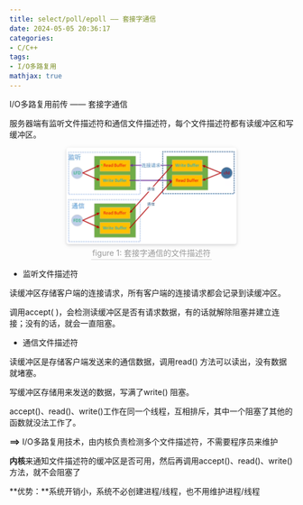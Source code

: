 ```yaml
---
title: select/poll/epoll —— 套接字通信
date: 2024-05-05 20:36:17
categories:
- C/C++
tags:
- I/O多路复用
mathjax: true
---
```

I/O多路复用前传 —— 套接字通信
<!-- more -->

服务器端有监听文件描述符和通信文件描述符，每个文件描述符都有读缓冲区和写缓冲区。

<center>
    <img style="border-radius: 0.3125em;
    box-shadow: 0 2px 4px 0 rgba(34,36,38,.12),0 2px 10px 0 rgba(34,36,38,.08);" 
    src="/images/IO1_f1.png" width = "60%" alt=""/>
    <br>
    <div style="color:orange; border-bottom: 1px solid #d9d9d9;
    display: inline-block;
    color: #999;
    padding: 2px;">
      figure 1: 套接字通信的文件描述符
  	</div>
</center> 

* 监听文件描述符

读缓冲区存储客户端的连接请求，所有客户端的连接请求都会记录到读缓冲区。

调用accept( )，会检测读缓冲区是否有请求数据，有的话就解除阻塞并建立连接；没有的话，就会一直阻塞。

* 通信文件描述符

读缓冲区是存储客户端发送来的通信数据，调用read() 方法可以读出，没有数据就堵塞。

写缓冲区存储用来发送的数据，写满了write() 阻塞。



accept()、read()、write()工作在同一个线程，互相排斥，其中一个阻塞了其他的函数就没法工作了。

**==>**  I/O多路复用技术，由内核负责检测多个文件描述符，不需要程序员来维护

**内核**来通知文件描述符的缓冲区是否可用，然后再调用accept()、read()、write()方法，就不会阻塞了

**优势：**系统开销小，系统不必创建进程/线程，也不用维护进程/线程